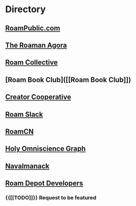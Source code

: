 # Directory

## [RoamPublic.com](https://www.roampublic.com/all-texts/)

## [The Roaman Agora](https://roamresearch.com/#/app/The-Roaman-Agora/page/wujSyfjAu)

## [Roam Collective](https://roamresearch.com/#/app/Roam-Collective/page/MorTyZR-2)

## [Roam Book Club]([[Roam Book Club]])

## [Creator Cooperative ](https://roamresearch.com/#/app/Creator-Cooperative)

## [Roam Slack](https://roamresearch.com/#/app/roam-slack)

## [RoamCN](https://roamresearch.com/#/app/RoamCN)

## [Holy Omniscience Graph](https://roamresearch.com/#/app/holy-omniscience/page/c3Z8Q3cb_)

## [Navalmanack](https://roamresearch.com/#/app/Navalmanack)

## [Roam Depot Developers](https://roamresearch.com/#/app/roam-depot-developers)



### {{[[TODO]]}} Request to be featured

